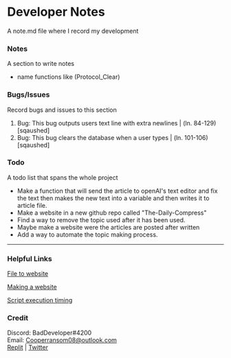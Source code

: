 
<!-- https://www.w3schools.io/file/markdown-cheatsheet/ -->
<!-- https://www.codewithharry.com/blogpost/cpp-cheatsheet/ -->

# Developer Notes
A note.md file where I record my development

### Notes
A section to write notes

* name functions like (Protocol_Clear)

### Bugs/Issues
Record bugs and issues to this section

1. Bug: This bug outputs users text line with extra newlines | (ln. 84-129) [sqaushed]
2. Bug: This bug clears the database when a user types | (ln. 101-106) [sqaushed] 

### Todo
A todo list that spans the whole project

* Make a function that will send the article to openAI's text editor and fix the text then makes the new text into a variable and then writes it to article file.
* Make a website in a new github repo called "The-Daily-Compress"
* Find a way to remove the topic used after it has been used.
* Maybe make a website were the articles are posted after written
* Add a way to automate the topic making process.

--------------------------------------------------
### Helpful Links
[File to website](https://stackoverflow.com/questions/12050465/output-content-of-a-text-file-on-a-web-page)  

[Making a website](https://www.w3schools.com/html/default.asp)

[Script execution timing](https://forum.boltiot.com/t/how-to-run-python-code-at-a-specific-time-of-the-day/13760)

### Credit
Discord: BadDeveloper#4200  
Email: Cooperransom08@outlook.com  
[Replit](https://replit.com/@cozi08) | [Twitter](https://twitter.com/ransom_cooper)
